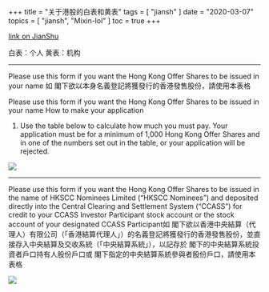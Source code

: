+++
title = "关于港股的白表和黄表"
tags = [
    "jiansh"
]
date = "2020-03-07"
topics = [
    "jiansh",
    "Mixin-lol"
]
toc = true
+++



[link on JianShu](https://www.jianshu.com/p/38cb22ece23b)

白表：个人
黄表：机构

---

Please use this form if you want the Hong Kong Offer Shares to be issued in your name
如 閣下欲以本身名義登記將獲發行的香港發售股份，請使用本表格

Please use this form if you want the Hong Kong Offer Shares to be issued in your name
How to make your application

1. Use the table below to calculate how much you must pay. Your application must be for a minimum of 1,000
Hong Kong Offer Shares and in one of the numbers set out in the table, or your application will be rejected.

![](https://upload-images.jianshu.io/upload_images/3296949-b3e9286355c44966.png?imageMogr2/auto-orient/strip%7CimageView2/2/w/1240)

---
Please use this form if you want the Hong Kong Offer Shares to be issued in the name of HKSCC Nominees Limited (“HKSCC Nominees”) and deposited directly into the Central Clearing and Settlement System (“CCASS”) for credit to your CCASS Investor Participant stock account or the stock account of your designated CCASS Participant如 閣下欲以香港中央結算（代理人）有限公司（「香港結算代理人」）的名義登記將獲發行的香港發售股份，並直接存入中央結算及交收系統（「中央結算系統」），以記存於 閣下的中央結算系統投資者戶口持有人股份戶口或 閣下指定的中央結算系統參與者股份戶口，請使用本表格

![](https://upload-images.jianshu.io/upload_images/3296949-95e2f77dee882529.png?imageMogr2/auto-orient/strip%7CimageView2/2/w/1240)
